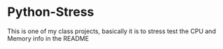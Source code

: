 # Python-Stress
This is one of my class projects, basically it is to stress test the CPU and Memory info in the README
